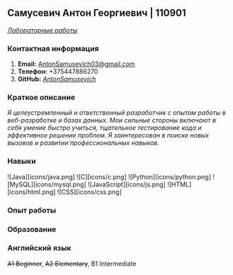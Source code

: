 ## Самусевич Антон Георгиевич | 110901
*[Лабораторные работы](https://antonsamusevich.github.io/PIIS-EVT-labs.github.io/)*

### Контактная информация
1. **Email:** AntonSamusevich03@gmail.com
2. **Телефон:** +375447886270
3. **GitHub:** *[AntonSamusevich](https://github.com/AntonSamusevich)*

### Краткое описание
*Я целеустремленный и ответственный разработчик с опытом работы в веб-разработке и базах данных. Мои сильные стороны включают в себя умение быстро учиться, тщательное тестирование кода и эффективное решение проблем. Я заинтересован в поиске новых вызовов и развитии профессиональных навыков.*

### Навыки
![Java][icons/java.png] ![C][icons/c.png] ![Python][icons/python.png] ![MySQL][icons/mysql.png] ![JavaScript][icons/js.png] ![HTML][icons/html.png] ![CSS][icons/css.png] 

### Опыт работы

### Образование

### Английский язык
~~A1 Beginner~~, ~~A2 Elementary~~, B1 Intermediate
